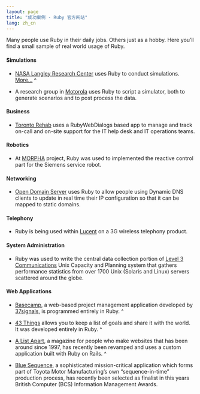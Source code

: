 ```yaml
---
layout: page
title: "成功案例 - Ruby 官方网站"
lang: zh_cn
---
```


Many people use Ruby in their daily jobs. Others just as a hobby. Here
you’ll find a small sample of real world usage of Ruby.

#### Simulations

* [NASA Langley Research Center][1] uses Ruby to conduct simulations.
  [More…][2]
^

* A research group in [Motorola][3] uses Ruby to script a simulator,
  both to generate scenarios and to post process the data.

#### Business

* [Toronto Rehab][4] uses a RubyWebDialogs based app to manage and track
  on-call and on-site support for the IT help desk and IT operations
  teams.

#### Robotics

* At [MORPHA][5] project, Ruby was used to implemented the reactive
  control part for the Siemens service robot.

#### Networking

* [Open Domain Server][6] uses Ruby to allow people using Dynamic DNS
  clients to update in real time their IP configuration so that it can
  be mapped to static domains.

#### Telephony

* Ruby is being used within [Lucent][7] on a 3G wireless telephony
  product.

#### System Administration

* Ruby was used to write the central data collection portion of [Level 3
  Communications][8] Unix Capacity and Planning system that gathers
  performance statistics from over 1700 Unix (Solaris and Linux) servers
  scattered around the globe.

#### Web Applications

* [Basecamp][9], a web-based project management application developed by
  [37signals][10], is programmed entirely in Ruby.
^

* [43 Things][11] allows you to keep a list of goals and share it with
  the world. It was developed entirely in Ruby.
^

* [A List Apart][12], a magazine for people who make websites that has
  been around since 1997, has recently been revamped and uses a custom
  application built with Ruby on Rails.
^

* [Blue Sequence][13], a sophisticated mission-critical application
  which forms part of Toyota Motor Manufacturing’s own
  “sequence-in-time” production process, has recently been selected as
  finalist in this years British Computer (BCS) Information Management
  Awards.



[1]: http://www.larc.nasa.gov/
[2]: http://www-106.ibm.com/developerworks/linux/library/l-oslab/
[3]: http://www.motorola.com
[4]: http://www.torontorehab.on.ca/
[5]: http://www.morpha.de/php_e/index.php3
[6]: http://ods.org/
[7]: http://www.lucent.com/
[8]: http://www.level3.com/
[9]: http://www.basecamphq.com
[10]: http://www.37signals.com
[11]: http://www.43things.com
[12]: http://www.alistapart.com
[13]: http://www.bluefountain.com/casestudies/bfs-deliver-a-2nd-sequence-production-system-for-toyota/
